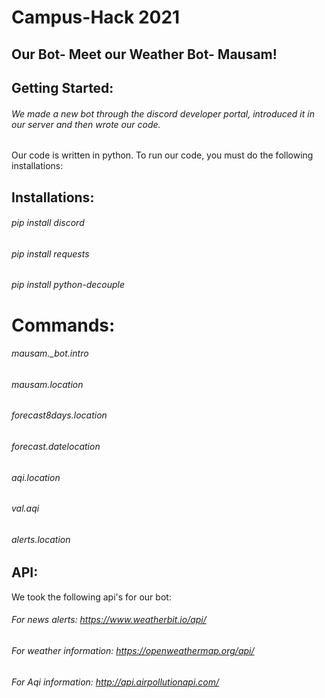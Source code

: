 # Campus-Hack 2021
## Our Bot- Meet our Weather Bot- Mausam!

## Getting Started:
###### We made a new bot through the discord developer portal, introduced it in our server and then wrote our code.

Our code is written in python.
To run our code, you must do the following installations:
## Installations:
######  pip install discord
######  pip install requests
######  pip install python-decouple

# Commands:
######  mausam._bot.intro
######  mausam.location
######  forecast8days.location
######  forecast.datelocation
######  aqi.location 
######  val.aqi
######  alerts.location

## API:
We took the following api's for our bot:
###### For news alerts: https://www.weatherbit.io/api/
###### For weather information: https://openweathermap.org/api/
###### For Aqi information: http://api.airpollutionapi.com/

